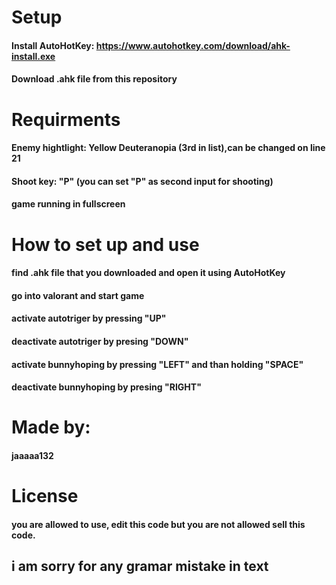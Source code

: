 # Setup
#### Install AutoHotKey: https://www.autohotkey.com/download/ahk-install.exe
#### Download .ahk file from this repository
# Requirments
#### Enemy hightlight: Yellow Deuteranopia (3rd in list),can be changed on line 21
#### Shoot key: "P" (you can set "P" as second input for shooting)
#### game running in fullscreen
# How to set up and use
#### find .ahk file that you downloaded and open it using AutoHotKey
#### go into valorant and start game
#### activate autotriger by pressing "UP"
#### deactivate autotriger by presing "DOWN"
#### activate bunnyhoping by pressing "LEFT" and than holding "SPACE"
#### deactivate bunnyhoping by presing "RIGHT"
# Made by:
#### jaaaaa132
# License
#### you are allowed to use, edit this code but you are not allowed sell this code.
## i am sorry for any gramar mistake in text



